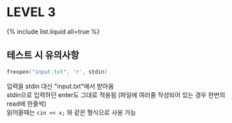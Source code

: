 # LEVEL 3

{% include list.liquid all=true %}


## 테스트 시 유의사항

```c++
freopen("input.txt", 'r', stdin)
```

입력을 stdin 대신 "input.txt"에서 받아옴  
stdin으로 입력하던 enter도 그대로 적용됨 (파일에 여러줄 작성되어 있는 경우 한번의 read에 한줄씩)  
읽어올때는 `cin << x;` 와 같은 형식으로 사용 가능  
